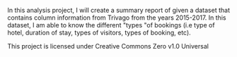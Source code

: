 In this analysis project, I will create a summary report of given a dataset that contains column information from Trivago from the years 2015-2017. 
In this dataset, I am able to know the different "types "of bookings
(i.e type of hotel, duration of stay, types of visitors, types of booking, etc).

This project is licensed under Creative Commons Zero v1.0 Universal

